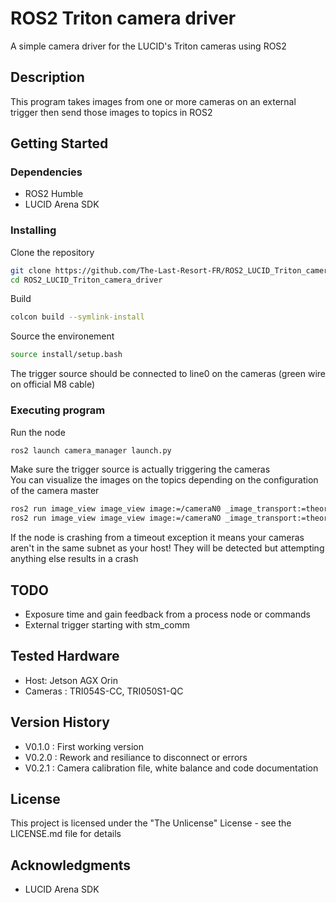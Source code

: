 # ROS2 Triton camera driver

A simple camera driver for the LUCID's Triton cameras using ROS2

## Description

This program takes images from one or more cameras on an external trigger then send those images to topics in ROS2

## Getting Started

### Dependencies

- ROS2 Humble
- LUCID Arena SDK

### Installing

Clone the repository  
```bash
git clone https://github.com/The-Last-Resort-FR/ROS2_LUCID_Triton_camera_driver.git
cd ROS2_LUCID_Triton_camera_driver
```
Build  
```bash
colcon build --symlink-install
```
Source the environement  
```bash
source install/setup.bash
```
The trigger source should be connected to line0 on the cameras (green wire on official M8 cable)

### Executing program

Run the node  
```bash
ros2 launch camera_manager launch.py
```
Make sure the trigger source is actually triggering the cameras  
You can visualize the images on the topics depending on the configuration of the camera master
```bash
ros2 run image_view image_view image:=/cameraN0 _image_transport:=theora # SINGLE mode
ros2 run image_view image_view image:=/cameraNO _image_transport:=theora &  ros2 run image_view image_view image:=/cameraN1 _image_transport:=theora # DUAL mode

```  
If the node is crashing from a timeout exception it means your cameras aren't in the same subnet as your host! They will be detected but attempting anything else results in a crash

## TODO

- Exposure time and gain feedback from a process node or commands
- External trigger starting with stm_comm

## Tested Hardware

- Host: Jetson AGX Orin
- Cameras : TRI054S-CC, TRI050S1-QC

## Version History

- V0.1.0 : First working version
- V0.2.0 : Rework and resiliance to disconnect or errors
- V0.2.1 : Camera calibration file, white balance and code documentation

## License

This project is licensed under the "The Unlicense" License - see the LICENSE.md file for details

## Acknowledgments

-  LUCID Arena SDK